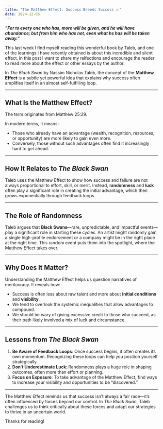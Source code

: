 ```yaml
---
title: "The Matthew Effect: Success Breeds Success 📈"
date: 2024-12-06
---
```


***"For to every one who has, more will be given, and he will have abundance; but from him who has not, even what he has will be taken away."***

This last week I find myself reading this wonderful book by Taleb, and one of the learnings I have recently obtained is about this incredible and silent effect, 
in this post I want to share my relfections and encourage the reader to read more about the effect or other essays by the author.

In *The Black Swan* by Nassim Nicholas Taleb, the concept of the **Matthew Effect** is a subtle yet powerful idea that explains why success often amplifies itself in 
an almost self-fulfilling loop.

---

## What Is the Matthew Effect?  
The term originates from Matthew 25:29.

In modern terms, it means:  
- Those who already have an advantage (wealth, recognition, resources, or opportunity) are more likely to gain even more.  
- Conversely, those without such advantages often find it increasingly hard to get ahead.

---

## How It Relates to *The Black Swan*  
Taleb uses the Matthew Effect to show how success and failure are not always proportional to effort, skill, or merit. Instead, **randomness** and **luck** often 
play a significant role in creating the initial advantage, which then grows exponentially through feedback loops.

---

## The Role of Randomness  
Taleb argues that **Black Swans**—rare, unpredictable, and impactful events—play a significant role in starting these cycles. 
An artist might randomly gain a single high-profile endorsement or a company might be in the right place at the right time. This random event puts them into the spotlight, 
where the Matthew Effect takes over.

---

## Why Does It Matter?  
Understanding the Matthew Effect helps us question narratives of meritocracy. It reveals how:  
- Success is often less about raw talent and more about **initial conditions** and **visibility**.  
- We tend to overlook the systemic inequalities that allow advantages to compound.  
- We should be wary of giving excessive credit to those who succeed, as their path likely involved a mix of luck and circumstance.

---

## Lessons from *The Black Swan*  
1. **Be Aware of Feedback Loops**: Once success begins, it often creates its own momentum. Recognizing these loops can help you position yourself strategically.  
2. **Don’t Underestimate Luck**: Randomness plays a huge role in shaping outcomes, often more than effort or planning.  
3. **Focus on Exposure**: To take advantage of the Matthew Effect, find ways to increase your visibility and opportunities to be “discovered.”

---

The Matthew Effect reminds us that success isn’t always a fair race—it’s often influenced by forces beyond our control. In *The Black Swan*, 
Taleb challenges us to think critically about these forces and adapt our strategies to thrive in an uncertain world.

Thanks for reading!
